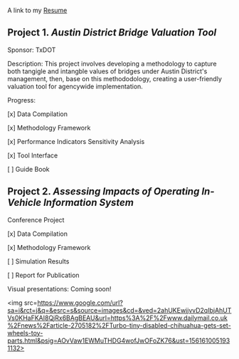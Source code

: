 A link to my [Resume](https://drive.google.com/file/d/1PgZ75zMMy1LvqzEV_Lv_u5xOOhVbcqA7/view?usp=sharing)

## Project 1. _Austin District Bridge Valuation Tool_
Sponsor: TxDOT

Description: This project involves developing a methodology to capture both tangigle and intangble values of bridges under Austin District's management, then, base on this methododology, creating a user-friendly valuation tool for agencywide implementation.

Progress:

[x] Data Compilation

[x] Methodology Framework

[x] Performance Indicators Sensitivity Analysis

[x] Tool Interface

[ ] Guide Book

## Project 2. _Assessing Impacts of Operating In-Vehicle Information System_
Conference Project

[x] Data Compilation

[x] Methodology Framework

[ ] Simulation Results

[ ] Report for Publication

Visual presentations: Coming soon!

<img src=https://www.google.com/url?sa=i&rct=j&q=&esrc=s&source=images&cd=&ved=2ahUKEwjjvvD2qIbjAhUTVs0KHaFKAI8QjRx6BAgBEAU&url=https%3A%2F%2Fwww.dailymail.co.uk%2Fnews%2Farticle-2705182%2FTurbo-tiny-disabled-chihuahua-gets-set-wheels-toy-parts.html&psig=AOvVaw1EWMuTHDG4wofJwOFoZK76&ust=1561610051931132>
